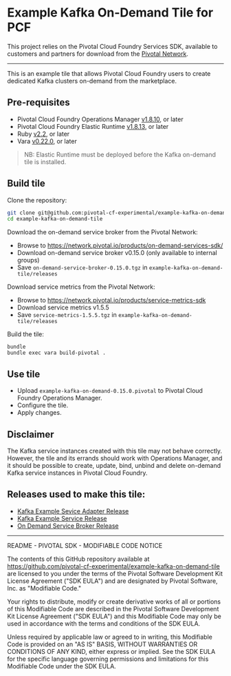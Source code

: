 # Example Kafka On-Demand Tile for PCF

This project relies on the Pivotal Cloud Foundry Services SDK, available to customers and partners for download from the [Pivotal Network](https://network.pivotal.io/products/pivotal-cloud-foundry-services-sdk).

---

This is an example tile that allows Pivotal Cloud Foundry users to create dedicated Kafka clusters on-demand from the marketplace.

## Pre-requisites

- Pivotal Cloud Foundry Operations Manager [v1.8.10](https://network.pivotal.io/products/ops-manager), or later
- Pivotal Cloud Foundry Elastic Runtime [v1.8.13](https://network.pivotal.io/products/elastic-runtime), or later
- Ruby [v2.2](https://www.ruby-lang.org/en/downloads/), or later
- Vara [v0.22.0](https://rubygems.org/gems/vara), or later

> NB: Elastic Runtime must be deployed before the Kafka on-demand tile is installed.

## Build tile

Clone the repository:

```sh
git clone git@github.com:pivotal-cf-experimental/example-kafka-on-demand-tile.git
cd example-kafka-on-demand-tile
```

Download the on-demand service broker from the Pivotal Network:

- Browse to https://network.pivotal.io/products/on-demand-services-sdk/
- Download on-demand service broker v0.15.0 (only available to internal groups)
- Save `on-demand-service-broker-0.15.0.tgz` in `example-kafka-on-demand-tile/releases`

Download service metrics from the Pivotal Network:

- Browse to https://network.pivotal.io/products/service-metrics-sdk
- Download service metrics v1.5.5
- Save `service-metrics-1.5.5.tgz` in `example-kafka-on-demand-tile/releases`

Build the tile:

```
bundle
bundle exec vara build-pivotal .
```

## Use tile

- Upload `example-kafka-on-demand-0.15.0.pivotal` to Pivotal Cloud Foundry Operations Manager.
- Configure the tile.
- Apply changes.

## Disclaimer

The Kafka service instances created with this tile may not behave correctly. However, the tile and its errands should work with Operations Manager, and it should be possible to create, update, bind, unbind and delete on-demand Kafka service instances in Pivotal Cloud Foundry.

## Releases used to make this tile:

- [Kafka Example Sevice Adapter Release](https://github.com/pivotal-cf-experimental/kafka-example-service-adapter-release)
- [Kafka Example Service Release](https://github.com/pivotal-cf-experimental/kafka-example-service-release)
- [On Demand Service Broker Release](https://network.pivotal.io/products/on-demand-services-sdk/)

---

README - PIVOTAL SDK - MODIFIABLE CODE NOTICE

The contents of this GitHub repository available at https://github.com/pivotal-cf-experimental/example-kafka-on-demand-tile are licensed to you
under the terms of the Pivotal Software Development Kit License Agreement ("SDK EULA")
and are designated by Pivotal Software, Inc. as "Modifiable Code."

Your rights to distribute, modify or create derivative works of all or portions of this
Modifiable Code are described in the Pivotal Software Development Kit License Agreement
("SDK EULA") and this Modifiable Code may only be used in accordance with the terms and
conditions of the SDK EULA.

Unless required by applicable law or agreed to in writing, this Modifiable Code is
provided on an "AS IS" BASIS, WITHOUT WARRANTIES OR CONDITIONS OF ANY KIND, either
express or implied. See the SDK EULA for the specific language governing permissions and
limitations for this Modifiable Code under the SDK EULA.
